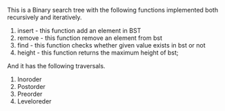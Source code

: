 This is a Binary search tree with the following functions implemented both recursively and iteratively.
1. insert - this function add an element in BST
2. remove - this function remove an element from bst
3. find - this function checks whether given value exists in bst or not
4. height - this function returns the maximum height of bst;

And it has the following traversals.
1. Inoroder
2. Postorder
3. Preorder
4. Leveloreder